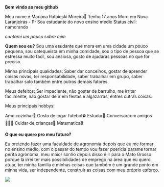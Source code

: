 **Bem vindo ao meu github**

Meu nome é Mariana Rataieski Moreira💟
Tenho 17 anos
Moro em Nova Laranjeiras - Pr
Sou estudante do novo ensino médio
Status civil: namorando

_contarei um pouco sobre mim_

**Quem sou eu?**
Sou uma esudante que mora em uma cidade um pouco pequena, sou catequeista em minha comidade, sou o tipo de pessoa que se estressa muito facil, sou ansiosa, gosto de ajudaras pessoas no que for preciso.

Minha principais qualidades: Saber dar concelhos, gostar de aprender coisas novas, ter responsabilidade, saber trabalhar em grupo, saber trabalhar solo também entre outros demais fatores.

Meus defeitos: Ser impaciente, não gostar de barrulho, me irritar facilmente, não gostar de ir em festas e algazarras, entres outras coisas.

Meus principais hobbys:

Amo cozinhar🥫
Gosto de jogar futebol⚽
Estudar📘
Conversarcom amigos🧑‍🤝‍🧑
Cuidar de crianças🧒
Matematica🖩

**O que eu quero pro meu futuro?**

Eu pretendo fazer uma faculdade de agronomia depois que eu me formar no ensino medio, com o passar do tempo vou fazer poericia parame tornar perita agronoma, meu maior sonho depois disso é ir para o Mato Grosso porque lá irrei ter mais possibilidades de emprego na área que eu quero atuar, ter minha familia e minhas coisas que também é um grande ponto em minha vida, ser independente, construir as coisas com meu próprio esforço.


![](https://media1.tenor.com/m/5BYK-WS0__gAAAAd/cool-fun.gif)
